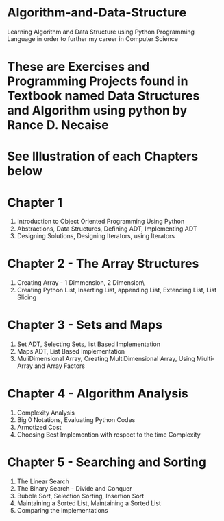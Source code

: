 # Algorithm-and-Data-Structure
Learning Algorithm and Data Structure using Python Programming Language in order to further my career in Computer Science
# These are Exercises and Programming Projects found in Textbook named Data Structures and Algorithm using python by Rance D. Necaise
# See Illustration of each Chapters below

# Chapter 1
1. Introduction to Object Oriented Programming Using Python
2. Abstractions, Data Structures, Defining ADT, Implementing ADT
3. Designing Solutions, Designing Iterators, using Iterators

# Chapter 2 - The Array Structures
1. Creating Array - 1 Dimmension, 2 Dimension\
2. Creating Python List, Inserting List, appending List, Extending List, List Slicing

# Chapter 3 - Sets and Maps
1. Set ADT, Selecting Sets, list Based Implementation
2. Maps ADT, List Based Implementation
3. MuliDimensional Array, Creating MultiDimensional Array, Using Miulti-Array and Array Factors

# Chapter 4 - Algorithm Analysis
1. Complexity Analysis
2. Big 0 Notations, Evaluating Python Codes
3. Armotized Cost
4. Choosing Best Implemention with respect to the time Complexity

# Chapter 5 - Searching and Sorting
1. The Linear Search 
2. The Binary Search - Divide and Conquer
3. Bubble Sort, Selection Sorting, Insertion Sort
4. Maintaining a Sorted List, Maintaining a Sorted List
5. Comparing the Implementations 
